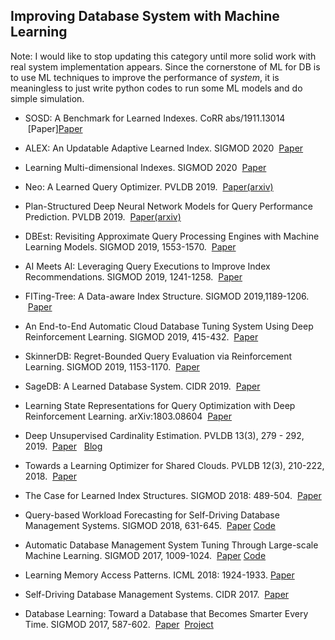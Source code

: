 ## <a name='ml-for-db'> Improving Database System with Machine Learning
  
 Note: I would like to stop updating this category until more solid work with real system implementation appears. Since the cornerstone of ML for DB is to use ML techniques to improve the performance of *system*, it is meaningless to just write python codes to run some ML models and do simple simulation. 
* SOSD: A Benchmark for Learned Indexes.  CoRR abs/1911.13014 &nbsp;[Paper][Paper](https://arxiv.org/abs/1911.13014)
* ALEX: An Updatable Adaptive Learned Index. SIGMOD 2020 &nbsp;[Paper](https://arxiv.org/abs/1905.08898)

* Learning Multi-dimensional Indexes. SIGMOD 2020 &nbsp;[Paper](https://arxiv.org/abs/1912.01668)

* Neo: A Learned Query Optimizer. PVLDB 2019. &nbsp;[Paper(arxiv)](https://arxiv.org/abs/1904.03711) 
  
* Plan-Structured Deep Neural Network Models for Query Performance Prediction. PVLDB 2019. &nbsp;[Paper(arxiv)](https://arxiv.org/abs/1902.00132)

* DBEst: Revisiting Approximate Query Processing Engines with Machine Learning Models.  SIGMOD 2019, 1553-1570. &nbsp;[Paper](https://dl.acm.org/citation.cfm?doid=3299869.3324958)
  
* AI Meets AI: Leveraging Query Executions to Improve Index Recommendations.  SIGMOD 2019, 1241-1258. &nbsp;[Paper](https://dl.acm.org/citation.cfm?doid=3299869.3324957)
  
* FITing-Tree: A Data-aware Index Structure. SIGMOD 2019,1189-1206.  &nbsp;[Paper](https://dl.acm.org/citation.cfm?doid=3299869.3319860)

* An End-to-End Automatic Cloud Database Tuning System Using Deep Reinforcement Learning. SIGMOD 2019, 415-432. &nbsp;[Paper](https://dl.acm.org/citation.cfm?doid=3299869.3300085)

* SkinnerDB: Regret-Bounded Query Evaluation via Reinforcement Learning. 	SIGMOD 2019, 1153-1170. &nbsp;[Paper](https://dl.acm.org/citation.cfm?doid=3299869.3300088)

* SageDB: A Learned Database System. CIDR 2019. &nbsp;[Paper](http://cidrdb.org/cidr2019/papers/p117-kraska-cidr19.pdf)
  
* Learning State Representations for Query Optimization with Deep Reinforcement Learning. arXiv:1803.08604  &nbsp;[Paper](https://arxiv.org/abs/1803.08604) 

* Deep Unsupervised Cardinality Estimation. PVLDB 13(3), 279 - 292, 2019. &nbsp;[Paper](http://www.vldb.org/pvldb/vol13/p279-yang.pdf) &nbsp; [Blog](https://rise.cs.berkeley.edu/blog/sql-query-optimization-meets-deep-reinforcement-learning/)

* Towards a Learning Optimizer for Shared Clouds. PVLDB 12(3), 210-222, 2018. &nbsp;[Paper](http://www.vldb.org/pvldb/vol12/p210-wu.pdf)
* The Case for Learned Index Structures. SIGMOD 2018: 489-504. &nbsp;[Paper](https://dl.acm.org/citation.cfm?doid=3183713.3196909)
  
* Query-based Workload Forecasting for Self-Driving Database Management Systems. SIGMOD 2018, 631-645. &nbsp;[Paper](https://dl.acm.org/citation.cfm?doid=3183713.3196908)&nbsp;[Code](https://github.com/malin1993ml/QueryBot5000)

* Automatic Database Management System Tuning Through Large-scale Machine Learning. SIGMOD 2017, 1009-1024. &nbsp;[Paper](https://dl.acm.org/citation.cfm?doid=3035918.3064029)&nbsp;[Code](https://github.com/cmu-db/ottertune)

* Learning Memory Access Patterns. ICML 2018: 1924-1933.&nbsp;[Paper](http://proceedings.mlr.press/v80/hashemi18a.html)

* Self-Driving Database Management Systems. CIDR 2017. &nbsp;[Paper](http://cidrdb.org/cidr2017/papers/p42-pavlo-cidr17.pdf)

* Database Learning: Toward a Database that Becomes Smarter Every Time. SIGMOD 2017, 587-602. &nbsp;[Paper](https://dl.acm.org/citation.cfm?doid=3035918.3064013) &nbsp;[Project](http://verdictdb.org/)
